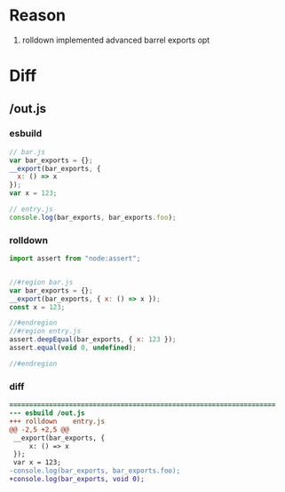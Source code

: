 # Reason
1. rolldown implemented advanced barrel exports opt
# Diff
## /out.js
### esbuild
```js
// bar.js
var bar_exports = {};
__export(bar_exports, {
  x: () => x
});
var x = 123;

// entry.js
console.log(bar_exports, bar_exports.foo);
```
### rolldown
```js
import assert from "node:assert";


//#region bar.js
var bar_exports = {};
__export(bar_exports, { x: () => x });
const x = 123;

//#endregion
//#region entry.js
assert.deepEqual(bar_exports, { x: 123 });
assert.equal(void 0, undefined);

//#endregion
```
### diff
```diff
===================================================================
--- esbuild	/out.js
+++ rolldown	entry.js
@@ -2,5 +2,5 @@
 __export(bar_exports, {
     x: () => x
 });
 var x = 123;
-console.log(bar_exports, bar_exports.foo);
+console.log(bar_exports, void 0);

```